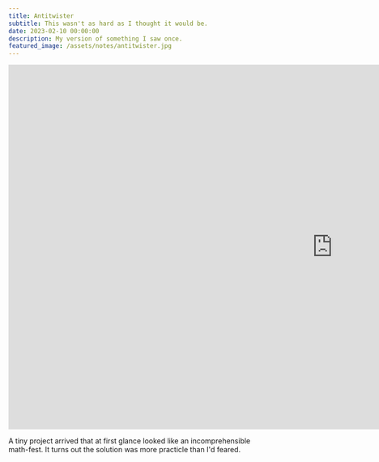 ```yaml
---
title: Antitwister
subtitle: This wasn't as hard as I thought it would be.
date: 2023-02-10 00:00:00
description: My version of something I saw once.
featured_image: /assets/notes/antitwister.jpg
---
```


<iframe src="https://player.vimeo.com/video/1031200939?title=0&amp;byline=0&amp;portrait=0&amp;badge=0&amp;autopause=0&amp;player_id=0&amp;app_id=58479" width="1280" height="720" frameborder="0" allow="autoplay; fullscreen; picture-in-picture; clipboard-write" title="twittervid.com_FridayMarch26th_b5aa55"></iframe>

A tiny project arrived that at first glance looked like an incomprehensible math-fest. It turns out the solution was more practicle than I'd feared.

<div style="padding:0 0 0 0;position:relative;"><iframe src="https://player.vimeo.com/video/1031200939?title=0&amp;byline=0&amp;portrait=0&amp;badge=0&amp;autopause=0&amp;player_id=0&amp;app_id=58479" frameborder="0" allow="autoplay; fullscreen; picture-in-picture; clipboard-write" style="position:absolute;top:0;left:0;width:100%;height:100%;" title="Antitwister"></iframe></div><script src="https://player.vimeo.com/api/player.js"></script>